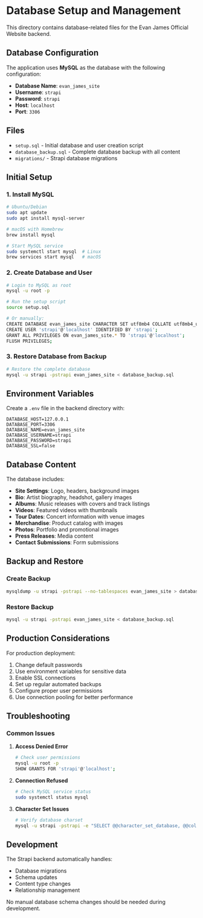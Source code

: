 # Database Setup and Management

This directory contains database-related files for the Evan James Official Website backend.

## Database Configuration

The application uses **MySQL** as the database with the following configuration:
- **Database Name**: `evan_james_site`
- **Username**: `strapi`
- **Password**: `strapi`
- **Host**: `localhost`
- **Port**: `3306`

## Files

- `setup.sql` - Initial database and user creation script
- `database_backup.sql` - Complete database backup with all content
- `migrations/` - Strapi database migrations

## Initial Setup

### 1. Install MySQL
```bash
# Ubuntu/Debian
sudo apt update
sudo apt install mysql-server

# macOS with Homebrew
brew install mysql

# Start MySQL service
sudo systemctl start mysql  # Linux
brew services start mysql   # macOS
```

### 2. Create Database and User
```bash
# Login to MySQL as root
mysql -u root -p

# Run the setup script
source setup.sql

# Or manually:
CREATE DATABASE evan_james_site CHARACTER SET utf8mb4 COLLATE utf8mb4_unicode_ci;
CREATE USER 'strapi'@'localhost' IDENTIFIED BY 'strapi';
GRANT ALL PRIVILEGES ON evan_james_site.* TO 'strapi'@'localhost';
FLUSH PRIVILEGES;
```

### 3. Restore Database from Backup
```bash
# Restore the complete database
mysql -u strapi -pstrapi evan_james_site < database_backup.sql
```

## Environment Variables

Create a `.env` file in the backend directory with:
```env
DATABASE_HOST=127.0.0.1
DATABASE_PORT=3306
DATABASE_NAME=evan_james_site
DATABASE_USERNAME=strapi
DATABASE_PASSWORD=strapi
DATABASE_SSL=false
```

## Database Content

The database includes:
- **Site Settings**: Logo, headers, background images
- **Bio**: Artist biography, headshot, gallery images
- **Albums**: Music releases with covers and track listings
- **Videos**: Featured videos with thumbnails
- **Tour Dates**: Concert information with venue images
- **Merchandise**: Product catalog with images
- **Photos**: Portfolio and promotional images
- **Press Releases**: Media content
- **Contact Submissions**: Form submissions

## Backup and Restore

### Create Backup
```bash
mysqldump -u strapi -pstrapi --no-tablespaces evan_james_site > database_backup.sql
```

### Restore Backup
```bash
mysql -u strapi -pstrapi evan_james_site < database_backup.sql
```

## Production Considerations

For production deployment:
1. Change default passwords
2. Use environment variables for sensitive data
3. Enable SSL connections
4. Set up regular automated backups
5. Configure proper user permissions
6. Use connection pooling for better performance

## Troubleshooting

### Common Issues

1. **Access Denied Error**
   ```bash
   # Check user permissions
   mysql -u root -p
   SHOW GRANTS FOR 'strapi'@'localhost';
   ```

2. **Connection Refused**
   ```bash
   # Check MySQL service status
   sudo systemctl status mysql
   ```

3. **Character Set Issues**
   ```bash
   # Verify database charset
   mysql -u strapi -pstrapi -e "SELECT @@character_set_database, @@collation_database;"
   ```

## Development

The Strapi backend automatically handles:
- Database migrations
- Schema updates
- Content type changes
- Relationship management

No manual database schema changes should be needed during development. 